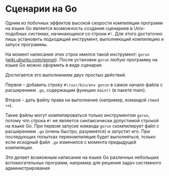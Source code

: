 # Сценарии на Go

Одним из побочных эффектов высокой скорости компиляции программ на языке Go является возможность создания сценариев в Unix-подобных системах, начинающихся со строки `#!`. Для этого достаточно лишь установить подходящий инструмент, выполняющий компиляцию и запуск программы.&#x20;

На момент написания этих строк имелся такой инструмент: `gorun` ([wiki.ubuntu.com/gorun](https://wiki.ubuntu.com/gorun)). После установки `gorun` любую программу на языке Go можно оформить в виде сценария.&#x20;

Достигается это выполнением двух простых действий.&#x20;

Первое – добавить строку `#!/usr/bin/env gorun` в самое начало файла с расширением `.go`, содержащим функцию `main()` (в пакете main).&#x20;

Второе – дать файлу права на выполнение (например, командой `chmod +x`).&#x20;

Такие файлы могут компилироваться только инструментом `gorun`, потому что строка `#!` не является синтаксически допустимой строкой на языке Go. При первом запуске команда `gorun` скомпилирует файл с расширением `.go` (очень быстро, разумеется) и запустит его. При последующих попытках перекомпиляция будет выполняться, только если исходный файл `.go` изменился с момента предыдущей компиляции.&#x20;

Это делает возможным написание на языке Go различных небольших вспомогательных программ, например для решения задач системного администрирования
